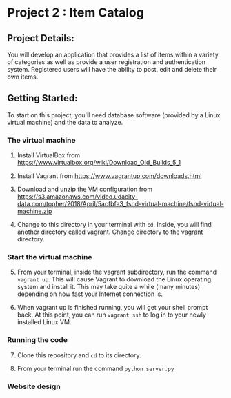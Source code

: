 # Project 2 : Item Catalog

## Project Details:

You will develop an application that provides a list of items within a variety of categories as well as provide a user registration and authentication system. Registered users will have the ability to post, edit and delete their own items.

## Getting Started:

To start on this project, you'll need database software (provided by a Linux virtual machine) and the data to analyze.

### The virtual machine

1. Install VirtualBox from https://www.virtualbox.org/wiki/Download_Old_Builds_5_1

2. Install Vagrant from https://www.vagrantup.com/downloads.html

3. Download and unzip the VM configuration from https://s3.amazonaws.com/video.udacity-data.com/topher/2018/April/5acfbfa3_fsnd-virtual-machine/fsnd-virtual-machine.zip

4.  Change to this directory in your terminal with `cd`. Inside, you will find another directory called vagrant. Change directory to the vagrant directory.

### Start the virtual machine

5. From your terminal, inside the vagrant subdirectory, run the command `vagrant up`. This will cause Vagrant to download the Linux operating system and install it. This may take quite a while (many minutes) depending on how fast your Internet connection is.

6. When vagrant up is finished running, you will get your shell prompt back. At this point, you can run `vagrant ssh` to log in to your newly installed Linux VM.

### Running the code

7. Clone this repository and `cd` to its directory.
 
8. From your terminal run the command `python server.py`

### Website design
